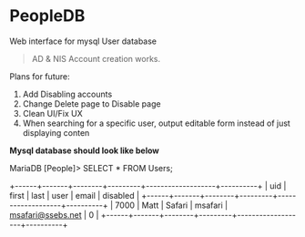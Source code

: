 # PeopleDB
Web interface for mysql User database
>AD & NIS Account creation works.

Plans for future:
1) Add Disabling accounts
2) Change Delete page to Disable page
3) Clean UI/Fix UX
4) When searching for a specific user, output editable form instead of just displaying conten

**Mysql database should look like below**

MariaDB [People]> SELECT * FROM Users;

+------+-------+--------+---------+-------------------+----------+
| uid  | first | last   | user    | email             | disabled |
+------+-------+--------+---------+-------------------+----------+
| 7000 | Matt  | Safari | msafari | msafari@ssebs.net |        0 |
+------+-------+--------+---------+-------------------+----------+

